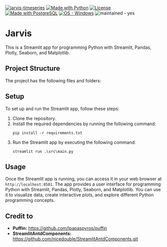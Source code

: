 [![jarvis-timeseries](https://img.shields.io/static/v1?label=&message=Jarvis&color=blue&logo=github)](https://github.com/daiyabarus/jarvis-timeseries "Go to GitHub repo")
[![Made with Python](https://img.shields.io/badge/Python->=3.12-blue?logo=python&logoColor=white)](https://python.org "Go to Python homepage")
[![License](https://img.shields.io/badge/License-MIT-blue)](#license)
[![Made with PostgreSQL](https://img.shields.io/badge/PostgreSQL-13-blue?logo=postgresql&logoColor=white)](https://www.postgresql.org/ "Go to PostgresSQL homepage")
[![OS - Windows](https://img.shields.io/badge/OS-Windows-blue?logo=windows&logoColor=white)](https://www.microsoft.com/ "Go to Microsoft homepage")
![maintained - yes](https://img.shields.io/badge/maintained-yes-blue)

# Jarvis

This is a Streamlit app for programming Python with Streamlit, Pandas, Plotly, Seaborn, and Matplotlib.

## Project Structure

The project has the following files and folders:

## Setup

To set up and run the Streamlit app, follow these steps:

1. Clone the repository.
2. Install the required dependencies by running the following command:
   ```
   pip install -r requirements.txt
   ```
3. Run the Streamlit app by executing the following command:
   ```
   streamlit run .\src\main.py
   ```

## Usage

Once the Streamlit app is running, you can access it in your web browser at `http://localhost:8501`. The app provides a user interface for programming Python with Streamlit, Pandas, Plotly, Seaborn, and Matplotlib. You can use it to visualize data, create interactive plots, and explore different Python programming concepts.

## Credit to
- **Puffin:** https://github.com/lpapaspyros/puffin
- **StreamlitAntdComponents:** https://github.com/nicedouble/StreamlitAntdComponents.git

